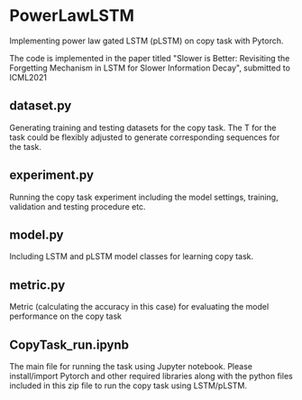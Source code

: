 # PowerLawLSTM
Implementing power law gated LSTM (pLSTM) on copy task with Pytorch.

The code is implemented in the paper titled "Slower is Better: Revisiting the Forgetting Mechanism in LSTM for Slower Information Decay", submitted to ICML2021

## dataset.py
Generating training and testing datasets for the copy task. The T for the task could be flexibly adjusted to generate corresponding sequences for the task. 

## experiment.py
Running the copy task experiment including the model settings, training, validation and testing procedure etc.

## model.py
Including LSTM and pLSTM model classes for learning copy task.

## metric.py
Metric (calculating the accuracy in this case) for evaluating the model performance on the copy task


## CopyTask_run.ipynb
The main file for running the task using Jupyter notebook. Please install/import Pytorch and other required libraries along with the python files included in this zip file to run the copy task using LSTM/pLSTM.   
